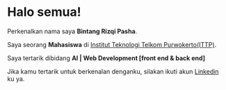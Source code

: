 # Halo semua! 

Perkenalkan nama saya **Bintang Rizqi Pasha**.

Saya seorang **Mahasiswa** di [Institut Teknologi Telkom Purwokerto(ITTP)](https://s1if.ittelkom-pwt.ac.id/).

Saya tertarik dibidang **AI | Web Development [front end & back end]** 

Jika kamu tertarik untuk berkenalan denganku, silakan ikuti akun [Linkedin](https://www.linkedin.com/in/bintang-rizqi-pasha-8a1111211/) ku ya.
